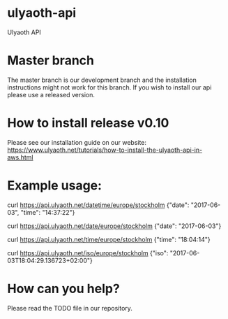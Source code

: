# ulyaoth-api
Ulyaoth API

# Master branch
The master branch is our development branch and the installation instructions might not work for this branch.
If you wish to install our api please use a released version.

# How to install release v0.10
Please see our installation guide on our website: https://www.ulyaoth.net/tutorials/how-to-install-the-ulyaoth-api-in-aws.html

# Example usage:
curl https://api.ulyaoth.net/datetime/europe/stockholm
{"date": "2017-06-03", "time": "14:37:22"}

curl https://api.ulyaoth.net/date/europe/stockholm
{"date": "2017-06-03"}

curl https://api.ulyaoth.net/time/europe/stockholm
{"time": "18:04:14"}

curl https://api.ulyaoth.net/iso/europe/stockholm
{"iso": "2017-06-03T18:04:29.136723+02:00"}

# How can you help?
Please read the TODO file in our repository.
